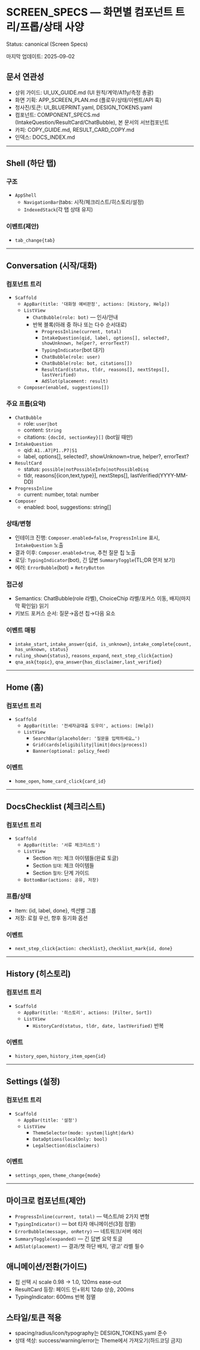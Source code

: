 # SCREEN_SPECS — 화면별 컴포넌트 트리/프롭/상태 사양
Status: canonical (Screen Specs)

마지막 업데이트: 2025-09-02

## 문서 연관성
- 상위 가이드: UI_UX_GUIDE.md (UI 원칙/계약/A11y/측정 총괄)
- 화면 기획: APP_SCREEN_PLAN.md (플로우/상태/이벤트/API 훅)
- 청사진/토큰: UI_BLUEPRINT.yaml, DESIGN_TOKENS.yaml
- 컴포넌트: COMPONENT_SPECS.md (IntakeQuestion/ResultCard/ChatBubble), 본 문서의 서브컴포넌트
- 카피: COPY_GUIDE.md, RESULT_CARD_COPY.md
- 인덱스: DOCS_INDEX.md

---

## Shell (하단 탭)

### 구조
- `AppShell`
  - `NavigationBar`(tabs: 시작/체크리스트/히스토리/설정)
  - `IndexedStack`(각 탭 상태 유지)

### 이벤트(제안)
- `tab_change{tab}`

---

## Conversation (시작/대화)

### 컴포넌트 트리
- `Scaffold`
  - `AppBar(title: '대화형 예비판정', actions: [History, Help])`
  - `ListView`
    - `ChatBubble(role: bot)` — 인사/안내
    - 반복 블록(아래 중 하나 또는 다수 순서대로)
      - `ProgressInline(current, total)`
      - `IntakeQuestion(qid, label, options[], selected?, showUnknown, helper?, errorText?)`
      - `TypingIndicator`(bot 대기)
      - `ChatBubble(role: user)`
      - `ChatBubble(role: bot, citations[])`
      - `ResultCard(status, tldr, reasons[], nextSteps[], lastVerified)`
      - `AdSlot(placement: result)`
  - `Composer(enabled, suggestions[])`

### 주요 프롭(요약)
- `ChatBubble`
  - role: `user|bot`
  - content: `String`
  - citations: `{docId, sectionKey}[]` (bot일 때만)
- `IntakeQuestion`
  - qid: `A1..A7|P1..P7|S1`
  - label, options[], selected?, showUnknown=true, helper?, errorText?
- `ResultCard`
  - status: `possible|notPossibleInfo|notPossibleDisq`
  - tldr, reasons[{icon,text,type}], nextSteps[], lastVerified(YYYY-MM-DD)
- `ProgressInline`
  - current: number, total: number
- `Composer`
  - enabled: bool, suggestions: string[]

### 상태/변형
- 인테이크 진행: `Composer.enabled=false`, `ProgressInline` 표시, `IntakeQuestion` 노출
- 결과 이후: `Composer.enabled=true`, 추천 질문 칩 노출
- 로딩: `TypingIndicator`(bot), 긴 답변 `SummaryToggle`(TL;DR 먼저 보기)
- 에러: `ErrorBubble`(bot) + `RetryButton`

### 접근성
- Semantics: ChatBubble(role 라벨), ChoiceChip 라벨/포커스 이동, 배지(마지막 확인일) 읽기
- 키보드 포커스 순서: 질문→옵션 칩→다음 요소

### 이벤트 매핑
- `intake_start`, `intake_answer{qid, is_unknown}`, `intake_complete{count, has_unknown, status}`
- `ruling_shown{status}`, `reasons_expand`, `next_step_click{action}`
- `qna_ask{topic}`, `qna_answer{has_disclaimer,last_verified}`

---

## Home (홈)

### 컴포넌트 트리
- `Scaffold`
  - `AppBar(title: '전세자금대출 도우미', actions: [Help])`
  - `ListView`
    - `SearchBar(placeholder: '질문을 입력하세요…')`
    - `Grid(cards[eligibility|limit|docs|process])`
    - `Banner(optional: policy_feed)`

### 이벤트
- `home_open`, `home_card_click{card_id}`

---

## DocsChecklist (체크리스트)

### 컴포넌트 트리
- `Scaffold`
  - `AppBar(title: '서류 체크리스트')`
  - `ListView`
    - Section `개인`: 체크 아이템들(완료 토글)
    - Section `임대`: 체크 아이템들
    - Section `절차`: 단계 가이드
  - `BottomBar(actions: 공유, 저장)`

### 프롭/상태
- Item: {id, label, done}, 섹션별 그룹
- 저장: 로컬 우선, 향후 동기화 옵션

### 이벤트
- `next_step_click{action: checklist}`, `checklist_mark{id, done}`

---

## History (히스토리)

### 컴포넌트 트리
- `Scaffold`
  - `AppBar(title: '히스토리', actions: [Filter, Sort])`
  - `ListView`
    - `HistoryCard(status, tldr, date, lastVerified)` 반복

### 이벤트
- `history_open`, `history_item_open{id}`

---

## Settings (설정)

### 컴포넌트 트리
- `Scaffold`
  - `AppBar(title: '설정')`
  - `ListView`
    - `ThemeSelector(mode: system|light|dark)`
    - `DataOptions(localOnly: bool)`
    - `LegalSection(disclaimers)`

### 이벤트
- `settings_open`, `theme_change{mode}`

---

## 마이크로 컴포넌트(제안)
- `ProgressInline(current, total)` — 텍스트/바 2가지 변형
- `TypingIndicator()` — bot 타자 애니메이션(3점 점멸)
- `ErrorBubble(message, onRetry)` — 네트워크/서버 에러
- `SummaryToggle(expanded)` — 긴 답변 요약 토글
- `AdSlot(placement)` — 결과/챗 하단 배치, ‘광고’ 라벨 필수

## 애니메이션/전환(가이드)
- 칩 선택 시 scale 0.98 → 1.0, 120ms ease-out
- ResultCard 등장: 페이드 인+위치 12dp 상승, 200ms
- TypingIndicator: 600ms 반복 점멸

## 스타일/토큰 적용
- spacing/radius/icon/typography는 DESIGN_TOKENS.yaml 준수
- 상태 색상: success/warning/error는 Theme에서 가져오기(하드코딩 금지)
